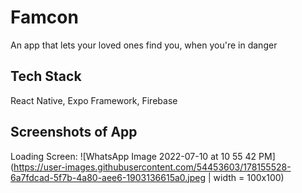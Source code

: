 # Famcon
An app that lets your loved ones find you, when you're in danger
## Tech Stack
React Native, Expo Framework, Firebase
## Screenshots of App
Loading Screen:
![WhatsApp Image 2022-07-10 at 10 55 42 PM](https://user-images.githubusercontent.com/54453603/178155528-6a7fdcad-5f7b-4a80-aee6-1903136615a0.jpeg | width = 100x100)
